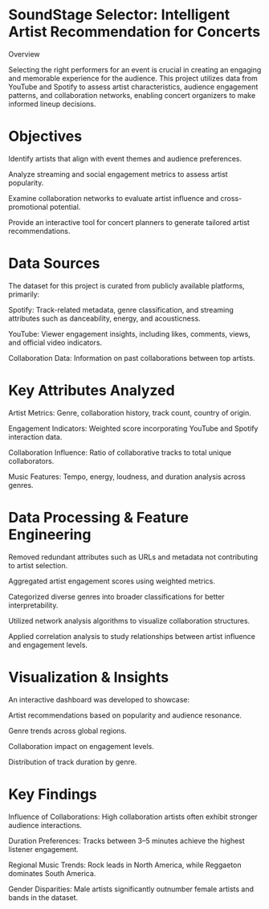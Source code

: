 # SoundStage Selector: Intelligent Artist Recommendation for Concerts

Overview

Selecting the right performers for an event is crucial in creating an engaging and memorable experience for the audience. This project utilizes data from YouTube and Spotify to assess artist characteristics, audience engagement patterns, and collaboration networks, enabling concert organizers to make informed lineup decisions.

# Objectives

Identify artists that align with event themes and audience preferences.

Analyze streaming and social engagement metrics to assess artist popularity.

Examine collaboration networks to evaluate artist influence and cross-promotional potential.

Provide an interactive tool for concert planners to generate tailored artist recommendations.

# Data Sources

The dataset for this project is curated from publicly available platforms, primarily:

Spotify: Track-related metadata, genre classification, and streaming attributes such as danceability, energy, and acousticness.

YouTube: Viewer engagement insights, including likes, comments, views, and official video indicators.

Collaboration Data: Information on past collaborations between top artists.

# Key Attributes Analyzed

Artist Metrics: Genre, collaboration history, track count, country of origin.

Engagement Indicators: Weighted score incorporating YouTube and Spotify interaction data.

Collaboration Influence: Ratio of collaborative tracks to total unique collaborators.

Music Features: Tempo, energy, loudness, and duration analysis across genres.

# Data Processing & Feature Engineering

Removed redundant attributes such as URLs and metadata not contributing to artist selection.

Aggregated artist engagement scores using weighted metrics.

Categorized diverse genres into broader classifications for better interpretability.

Utilized network analysis algorithms to visualize collaboration structures.

Applied correlation analysis to study relationships between artist influence and engagement levels.

# Visualization & Insights

An interactive dashboard was developed to showcase:

Artist recommendations based on popularity and audience resonance.

Genre trends across global regions.

Collaboration impact on engagement levels.

Distribution of track duration by genre.

# Key Findings

Influence of Collaborations: High collaboration artists often exhibit stronger audience interactions.

Duration Preferences: Tracks between 3–5 minutes achieve the highest listener engagement.

Regional Music Trends: Rock leads in North America, while Reggaeton dominates South America.

Gender Disparities: Male artists significantly outnumber female artists and bands in the dataset.
